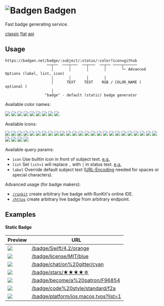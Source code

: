 # ![Badgen](https://badgen.net/static/badgen-logo.svg) Badgen

Fast badge generating service.

[classic](https://badgen.net)
[flat](https://flat.badgen.net)
[api](https://api.badgen.net)

## Usage

```
https://badgen.net/badge/:subject/:status/:color?icon=github
                   ──┬──  ───┬───  ──┬───  ──┬── ────┬──────
                     │       │       │       │       └─ Advanced Options (label, list, icon)
                     │       │       │       │
                     │      TEXT    TEXT    RGB / COLOR_NAME ( optional )
                     │
                  "badge" - default (static) badge generator
```

Available color names:

![](/badge/color/blue/blue)
![](/badge/color/cyan/cyan)
![](/badge/color/green/green)
![](/badge/color/yellow/yellow)
![](/badge/color/orange/orange)
![](/badge/color/red/red)
![](/badge/color/pink/pink)
![](/badge/color/purple/purple)
![](/badge/color/grey/grey)

Available icons:

![](/badge//airbnb?icon=airbnb)
![](/badge//apple?icon=apple)
![](/badge//appveyor?icon=appveyor)
![](/badge//atom?icon=atom)
![](/badge//chrome?icon=chrome)
![](/badge//circleci?icon=circleci)
![](/badge//codeclimate?icon=codeclimate)
![](/badge//codecov?icon=codecov)
![](/badge//codeship?icon=codeship)
![](/badge//dependabot?icon=dependabot)
![](/badge//dockbit?icon=dockbit)
![](/badge//docker?icon=docker)
![](/badge//eclipse?icon=eclipse)
![](/badge//firefox?icon=firefox)
![](/badge//github?icon=github)
![](/badge//gitlab?icon=gitlab)
![](/badge//gitter?icon=gitter)
![](/badge//graphql?icon=graphql)
![](/badge//haskell?icon=haskell)
![](/badge//npm?icon=npm)
![](/badge//patreon?icon=patreon)
![](/badge//ruby?icon=ruby)
![](/badge//scrutinizer?icon=scrutinizer)
![](/badge//slack?icon=slack)
![](/badge//sourcegraph?icon=sourcegraph)
![](/badge//terminal?icon=terminal)
![](/badge//travis?icon=travis)
![](/badge//twitter?icon=twitter)
![](/badge//windows?icon=windows)

Available query params:

- `icon` Use builtin icon in front of subject text. [e.g.][icon-eg-href]
- `list` Set `list=1` will replace `,` with ` | ` in status text. [e.g.][list-eg-href]
- `label` Override default subject text ([URL-Encoding][url-enc-href] needed for spaces or special characters).

Advanced usage (for badge makers):

- [`/runkit`](/docs/runkit) create arbitrary live badge with RunKit's online IDE.
- [`/https`](/docs/https) create arbitrary live badge from arbitrary endpoint.

## Examples

#### Static Badge

| Preview | URL |
| ------- | --- |
|![](/badge/Swift/4.2/orange) | [/badge/Swift/4.2/orange](/badge/Swift/4.2/orange)
|![](/badge/license/MIT/blue) | [/badge/license/MIT/blue](/badge/license/MIT/blue)
|![](/badge/chat/on%20gitter/cyan) | [/badge/chat/on%20gitter/cyan](/badge/chat/on%20gitter/cyan)
|![](/badge/stars/★★★★☆/green) | [/badge/stars/★★★★☆](/badge/stars/★★★★☆/green)
|![](/badge/become/a%20patron/F96854) | [/badge/become/a%20patron/F96854](/badge/become/a%20patron/F96854)
|![](/badge/code%20style/standard/f2a) | [/badge/code%20style/standard/f2a](/badge/code%20style/standard/f2a)
|![](/badge/platform/ios,macos,tvos?list=1) | [/badge/platform/ios,macos,tvos?list=1](/badge/platform/ios,macos,tvos?list=1)

<div id="live-badge-examples"></div>

<script>
  window.liveBadges = {
    /* source control */
    github: [
      ['latest release', '/github/release/babel/babel'],
      ['latest stable release', '/github/release/babel/babel/stable'],
      ['latest tag', '/github/tag/micromatch/micromatch'],
      ['watchers', '/github/watchers/micromatch/micromatch'],
      ['stars', '/github/stars/micromatch/micromatch'],
      ['forks', '/github/forks/micromatch/micromatch'],
      ['issues', '/github/issues/micromatch/micromatch'],
      ['open issues', '/github/open-issues/micromatch/micromatch'],
      ['closed issues', '/github/closed-issues/micromatch/micromatch'],
      ['issues by label', '/github/label-issues/nodejs/node/ES%20Modules'],
      ['open issues by label', '/github/label-issues/atom/atom/help-wanted/open'],
      ['closed issues by label', '/github/label-issues/rust-lang/rust/B-RFC-approved/closed'],
      ['PRs', '/github/prs/micromatch/micromatch'],
      ['open PRs', '/github/open-prs/micromatch/micromatch'],
      ['closed PRs', '/github/closed-prs/micromatch/micromatch'],
      ['merged PRs', '/github/merged-prs/micromatch/micromatch'],
      ['contributors', '/github/contributors/micromatch/micromatch'],
      ['commits', '/github/commits/micromatch/micromatch'],
      ['branches', '/github/branches/micromatch/micromatch'],
      ['releases', '/github/releases/micromatch/micromatch'],
      ['tags', '/github/tags/micromatch/micromatch'],
      ['license', '/github/license/micromatch/micromatch'],
      ['last commit', '/github/last-commit/micromatch/micromatch'],
      ['latest assets downloads', '/github/assets-dl/electron/electron'],
      ['repository dependents', '/github/dependents-repo/micromatch/micromatch'],
      ['package dependents', '/github/dependents-pkg/micromatch/micromatch']
    ],
    /* release registries */
    npm: [
      ['version', '/npm/v/express'],
      ['version', '/npm/v/babel-core'],
      ['version', '/npm/v/ava'],
      ['version (tag)', '/npm/v/ava/next'],
      ['version (tag)', '/npm/v/next/canary'],
      ['version (scoped)', '/npm/v/@babel/core'],
      ['version (scoped & tag)', '/npm/v/@nestjs/core/beta'],
      ['weekly downloads', '/npm/dw/express'],
      ['monthly downloads', '/npm/dm/express'],
      ['yearly downloads', '/npm/dy/express'],
      ['total downloads', '/npm/dt/express'],
      ['license', '/npm/license/lodash'],
      ['engines (node)', '/npm/node/express'],
      ['dependents', '/npm/dependents/got']
    ],
    'david-dm': [
      ['dependencies', '/david/dep/zeit/pkg'],
      ['dev dependencies', '/david/dev/zeit/pkg'],
      ['peer dependencies', '/david/peer/epoberezkin/ajv-keywords'],
      ['optional dependencies', '/david/optional/epoberezkin/ajv-keywords'],
      ['dependencies (sub path)', '/david/dep/babel/babel/packages/babel-cli']
    ],
    packagephobia: [
      ['install size', '/packagephobia/install/webpack'],
      ['publish size', '/packagephobia/publish/webpack'],
      ['publish size (scoped)', '/packagephobia/publish/@tusbar/cache-control']
    ],
    bundlephobia: [
      ['minified', '/bundlephobia/min/react'],
      ['minified + gzip', '/bundlephobia/minzip/react'],
      ['(scoped) minified + gzip', '/bundlephobia/minzip/@nuxtjs/axios']
    ],
    crates: [
      ['version', '/crates/v/regex'],
      ['downloads', '/crates/d/regex'],
      ['downloads (latest)', '/crates/dl/regex']
    ],
    docker: [
      ['pulls (library)', '/docker/pulls/library/ubuntu'],
      ['stars (library)', '/docker/stars/library/ubuntu'],
      ['pulls (scoped)', '/docker/pulls/amio/node-chrome'],
      ['stars (icon & label)', '/docker/stars/library/mongo?icon=docker&label=stars']
    ],
    homebrew: [
      ['version', '/homebrew/v/fish'],
      ['version', '/homebrew/v/cake']
    ],
    'chrome extension': [
      ['version', '/chrome-web-store/v/ckkdlimhmcjmikdlpkmbgfkaikojcbjk'],
      ['users', '/chrome-web-store/users/ckkdlimhmcjmikdlpkmbgfkaikojcbjk'],
      ['price', '/chrome-web-store/price/ckkdlimhmcjmikdlpkmbgfkaikojcbjk'],
      ['rating', '/chrome-web-store/rating/ckkdlimhmcjmikdlpkmbgfkaikojcbjk'],
      ['stars', '/chrome-web-store/stars/ckkdlimhmcjmikdlpkmbgfkaikojcbjk'],
      ['rating count', '/chrome-web-store/rating-count/ckkdlimhmcjmikdlpkmbgfkaikojcbjk']
    ],
    'mozilla add-on': [
      ['version', '/amo/v/markdown-viewer-chrome'],
      ['users', '/amo/users/markdown-viewer-chrome'],
      ['rating', '/amo/rating/markdown-viewer-chrome'],
      ['stars', '/amo/stars/markdown-viewer-chrome'],
      ['reviews', '/amo/reviews/markdown-viewer-chrome']
    ],
    pypi: [
      ['version', '/pypi/v/pip'],
      ['version', '/pypi/v/docutils'],
      ['license', '/pypi/license/pip']
    ],
    nuget: [
      ['version (stable)', '/nuget/v/newtonsoft.json'],
      ['version (pre)', '/nuget/v/newtonsoft.json/pre'],
      ['version (latest)', '/nuget/v/newtonsoft.json/latest']
    ],
    packagist: [
      ['version (stable)', '/packagist/v/monolog/monolog'],
      ['version (pre)', '/packagist/v/monolog/monolog/pre'],
      ['version (latest)', '/packagist/v/monolog/monolog/latest'],
      ['total downloads', '/packagist/dt/monolog/monolog'],
      ['daily downloads', '/packagist/dd/monolog/monolog'],
      ['monthly downloads', '/packagist/dm/monolog/monolog'],
      ['favers', '/packagist/favers/monolog/monolog'],
      ['dependents', '/packagist/dependents/monolog/monolog'],
      ['suggesters', '/packagist/suggesters/monolog/monolog'],
      ['name', '/packagist/n/monolog/monolog'],
      ['github stars', '/packagist/ghs/monolog/monolog'],
      ['github watchers', '/packagist/ghw/monolog/monolog'],
      ['github forks', '/packagist/ghf/monolog/monolog'],
      ['github issues', '/packagist/ghi/monolog/monolog'],
      ['language', '/packagist/lang/monolog/monolog'],
      ['license', '/packagist/license/monolog/monolog'],
    ],
    rubygems: [
      ['version (stable)', '/rubygems/v/rails'],
      ['version (pre)', '/rubygems/v/rails/pre'],
      ['version (latest)', '/rubygems/v/rails/latest'],
      ['total downloads', '/rubygems/dt/rails'],
      ['version downloads', '/rubygems/dv/rails'],
      ['name', '/rubygems/n/rails'],
      ['platform', '/rubygems/p/rails'],
    ],
    apm: [
      ['version', '/apm/v/linter'],
      ['license', '/apm/license/linter'],
      ['downloads', '/apm/dl/linter'],
      ['stars', '/apm/stars/linter'],
    ],
    hackage: [
      ['version', '/hackage/v/abt'],
      ['version', '/hackage/v/Cabal'],
      ['license', '/hackage/license/Cabal']
    ],
    'visual studio marketplace': [
      ['version', '/vs-marketplace/v/vscodevim.vim'],
      ['installs', '/vs-marketplace/i/vscodevim.vim'],
      ['downloads', '/vs-marketplace/d/vscodevim.vim'],
      ['rating', '/vs-marketplace/rating/vscodevim.vim'],
    ],
    /* CIs */
    travis: [
      ['build', '/travis/babel/babel'],
      ['build (branch)', '/travis/babel/babel/6.x']
    ],
    circleci: [
      ['build', '/circleci/github/nuxt/nuxt.js'],
      ['build (branch)', '/circleci/github/nuxt/nuxt.js/master']
    ],
    appveyor: [
      ['build', '/appveyor/ci/gruntjs/grunt'],
      ['build (branch)', '/appveyor/ci/gruntjs/grunt/deprecate']
    ],
    codecov: [
      ['coverage (github)', '/codecov/c/github/tunnckoCore/gitcommit'],
      ['coverage (github, branch)', '/codecov/c/github/babel/babel/6.x'],
      ['coverage (bitbucket)', '/codecov/c/bitbucket/ignitionrobotics/ign-math'],
      ['coverage (bitbucket, branch)', '/codecov/c/bitbucket/ignitionrobotics/ign-math/master'],
      ['coverage (gitlab)', '/codecov/c/gitlab/gitlab-org/gitaly'],
      ['coverage (gitlab, branch)', '/codecov/c/gitlab/gitlab-org/gitaly/master']
    ],
    coveralls: [
      ['coverage (github)', '/coveralls/c/github/jekyll/jekyll'],
      ['coverage (github, branch)', '/coveralls/c/github/jekyll/jekyll/master'],
      ['coverage (bitbucket)', '/coveralls/c/bitbucket/pyKLIP/pyklip'],
      ['coverage (bitbucket, branch)', '/coveralls/c/bitbucket/pyKLIP/pyklip/master'],
    ],
    /* quality & metrics */
    'code climate': [
      ['lines of code', '/codeclimate/loc/jekyll/jekyll'],
      ['issues', '/codeclimate/issues/jekyll/jekyll'],
      ['technical debt', '/codeclimate/tech-debt/jekyll/jekyll'],
      ['maintainability', '/codeclimate/maintainability/jekyll/jekyll'],
      ['maintainability (percentage)', '/codeclimate/maintainability-percentage/jekyll/jekyll'],
      ['coverage', '/codeclimate/coverage/jekyll/jekyll'],
      ['coverage (letter)', '/codeclimate/coverage-letter/jekyll/jekyll']
    ],
    'uptime robot': [
      ['status', '/uptime-robot/status/m780862024-50db2c44c703e5c68d6b1ebb'],
      ['(24 hours) uptime', '/uptime-robot/day/m780862024-50db2c44c703e5c68d6b1ebb'],
      ['(past week) uptime', '/uptime-robot/week/m780862024-50db2c44c703e5c68d6b1ebb'],
      ['(past month) uptime', '/uptime-robot/month/m780862024-50db2c44c703e5c68d6b1ebb'],
      ['(last hours) response', '/uptime-robot/response/m780862024-50db2c44c703e5c68d6b1ebb']
    ],
    badgesize: [
      ['normal size', '/badgesize/normal/amio/emoji.json/master/emoji-compact.json'],
      ['brotli size', '/badgesize/brotli/amio/emoji.json/master/emoji-compact.json'],
      ['gzip size', '/badgesize/gzip/amio/emoji.json/master/emoji-compact.json'],
      ['arbitrary url', '/badgesize/normal/https://unpkg.com/snarkdown/dist/snarkdown.js']
    ],
    /* utilities */
    'opencollective': [
      ['backers', '/opencollective/backers/webpack'],
      ['contributors', '/opencollective/contributors/webpack'],
      ['balance', '/opencollective/balance/webpack'],
      ['yearly income', '/opencollective/yearly/webpack'],
    ]
  }

  window.links = {
    packagephobia: { doc: true },
    'uptime robot': { doc: true },
  }
</script>

<script>
  // Update usage url for 'flat.badgen.net'
  if (window.location.hostname === 'flat.badgen.net') {
    const code = document.querySelector('pre code')
    code.innerText = code.innerText.replace(
      'badgen.net',
      'flat.badgen.net'
    ).replace(/\n/g, '\n     ')
  }
</script>

<script type="module">
  // Render live badge examples
  import { html, render } from 'https://cdn.jsdelivr.net/npm/lit-html@0.10.2/lit-html.js'

  const genExamples = (badges, links) => html`
    <h4 id="live-badge">Live Badge</h4>
    <div>${Object.entries(badges).map(([service, examples]) => html`
      <dl>
        <dt id="${service}">
          <a class="title" href="#${service}">${service}</a>
          ${links[service] && links[service].doc ?
            html`<a class="doc" href="/docs/${service.replace(/ /m, '-')}" target="_blank">?</a>` : ''}
        </dt>
        ${examples.map(([desc, src]) => html`
          <dd>
            <b>${desc}</b>
            <i><img src=${src} /></i>
            <span><a href=${src}>${src}</a></span>
          </dd>
        `)}
      </dl>
    `)}</div>
  `

  // use "?only=npm" to show only "npm" badge examples
  const only = new URL(window.location).searchParams.get('only')
  const badges = only ? { [only]: window.liveBadges[only] } : window.liveBadges

  render(
    genExamples(badges, window.links),
    document.querySelector('#live-badge-examples')
  )
</script>

[url-enc-href]: https://developer.mozilla.org/en-US/docs/Glossary/percent-encoding
[style-eg-href]: /badge/color/blue/blue?style=flat
[list-eg-href]: /badge/platform/ios,macos,tvos?list=1
[icon-eg-href]: /badge/docker/v1.2.3/blue?icon=docker

